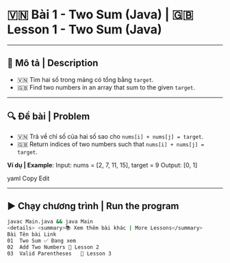 # 🇻🇳 Bài 1 - Two Sum (Java) | 🇬🇧 Lesson 1 - Two Sum (Java)

---

## 📌 Mô tả | Description

- 🇻🇳 Tìm hai số trong mảng có tổng bằng `target`.
- 🇬🇧 Find two numbers in an array that sum to the given `target`.

---

## 🔍 Đề bài | Problem

- 🇻🇳 Trả về chỉ số của hai số sao cho `nums[i] + nums[j] = target`.
- 🇬🇧 Return indices of two numbers such that `nums[i] + nums[j] = target`.

**Ví dụ | Example**:
Input: nums = [2, 7, 11, 15], target = 9
Output: [0, 1]

yaml
Copy
Edit

---

## ▶️ Chạy chương trình | Run the program

```bash
javac Main.java && java Main
<details> <summary>📚 Xem thêm bài khác | More Lessons</summary>
Bài	Tên bài	Link
01	Two Sum	✅ Đang xem
02	Add Two Numbers	🔗 Lesson 2
03	Valid Parentheses	🔗 Lesson 3
